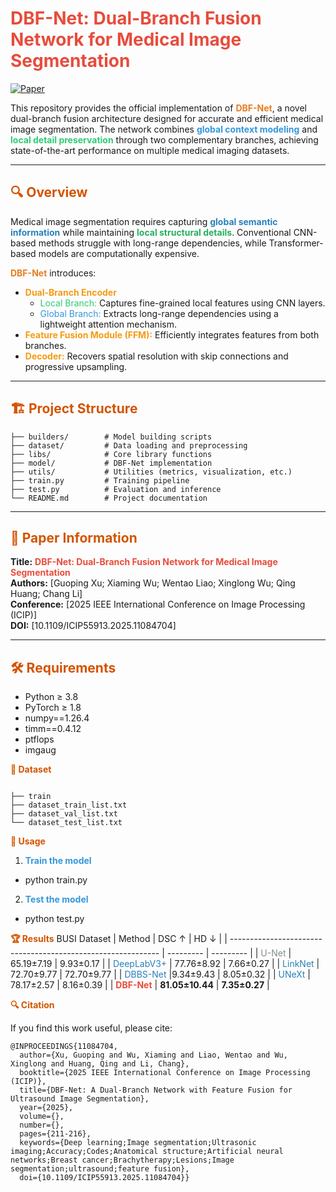 # <span style="color:#e74c3c; font-weight:bold">DBF-Net: Dual-Branch Fusion Network for Medical Image Segmentation</span>

[![Paper](https://img.shields.io/badge/Paper-DBF--Net-blue)](https://ieeexplore.ieee.org/abstract/document/11084704)

This repository provides the official implementation of <span style="color:#e67e22; font-weight:bold">DBF-Net</span>, a novel dual-branch fusion architecture designed for accurate and efficient medical image segmentation. The network combines <span style="color:#3498db; font-weight:bold">global context modeling</span> and <span style="color:#2ecc71; font-weight:bold">local detail preservation</span> through two complementary branches, achieving state-of-the-art performance on multiple medical imaging datasets.

---

## <span style="color:#d35400; font-weight:bold">🔍 Overview</span>

Medical image segmentation requires capturing <span style="color:#2980b9; font-weight:bold">global semantic information</span> while maintaining <span style="color:#27ae60; font-weight:bold">local structural details</span>. Conventional CNN-based methods struggle with long-range dependencies, while Transformer-based models are computationally expensive.

<span style="color:#e67e22; font-weight:bold">DBF-Net</span> introduces:
- <span style="color:#f39c12; font-weight:bold">Dual-Branch Encoder</span>  
  - <span style="color:#2ecc71">Local Branch:</span> Captures fine-grained local features using CNN layers.  
  - <span style="color:#3498db">Global Branch:</span> Extracts long-range dependencies using a lightweight attention mechanism.  
- <span style="color:#f39c12; font-weight:bold">Feature Fusion Module (FFM):</span> Efficiently integrates features from both branches.  
- <span style="color:#f39c12; font-weight:bold">Decoder:</span> Recovers spatial resolution with skip connections and progressive upsampling.

---

## <span style="color:#d35400; font-weight:bold">🏗 Project Structure</span>

```
├── builders/        # Model building scripts
├── dataset/         # Data loading and preprocessing
├── libs/            # Core library functions
├── model/           # DBF-Net implementation
├── utils/           # Utilities (metrics, visualization, etc.)
├── train.py         # Training pipeline
├── test.py          # Evaluation and inference
└── README.md        # Project documentation
```



---

## <span style="color:#d35400; font-weight:bold">📄 Paper Information</span>

**Title:** <span style="color:#e74c3c; font-weight:bold">DBF-Net: Dual-Branch Fusion Network for Medical Image Segmentation</span>  
**Authors:** [Guoping Xu; Xiaming Wu; Wentao Liao; Xinglong Wu; Qing Huang; Chang Li]  
**Conference:** [2025 IEEE International Conference on Image Processing (ICIP)]  
**DOI:** [10.1109/ICIP55913.2025.11084704]  

---

## <span style="color:#d35400; font-weight:bold">🛠 Requirements</span>

- Python ≥ 3.8  
- PyTorch ≥ 1.8  
- numpy==1.26.4  
- timm==0.4.12
- ptflops
- imgaug

<span style="color:#d35400; font-weight:bold">📂 Dataset</span>
```

├── train  
├── dataset_train_list.txt  
├── dataset_val_list.txt 
└── dataset_test_list.txt             
```

<span style="color:#d35400; font-weight:bold">🚀 Usage</span>
1. <span style="color:#3498db; font-weight:bold">Train the model</span>
- python train.py

2. <span style="color:#3498db; font-weight:bold">Test the model</span>
- python test.py

<span style="color:#d35400; font-weight:bold">🏆 Results</span>
BUSI Dataset
| Method                                                       | DSC ↑     | HD ↓    |
| ------------------------------------------------------------ | --------- | --------- |
| <span style="color:#7f8c8d">U-Net</span>                     | 65.19±7.19     | 9.93±0.17     |
| <span style="color:#2980b9">DeepLabV3+</span>                 | 77.76±8.92     | 7.66±0.27     |
| <span style="color:#2980b9">LinkNet</span>                 | 72.70±9.77     | 72.70±9.77     |
| <span style="color:#2980b9">DBBS-Net</span>                 |9.34±9.43     | 8.05±0.32     |
| <span style="color:#2980b9">UNeXt</span>                 | 78.17±2.57     | 8.16±0.39      |
| <span style="color:#e74c3c; font-weight:bold">DBF-Net</span> | **81.05±10.44** | **7.35±0.27** |


<span style="color:#d35400; font-weight:bold">🔍 Citation</span>

If you find this work useful, please cite:
```
@INPROCEEDINGS{11084704,
  author={Xu, Guoping and Wu, Xiaming and Liao, Wentao and Wu, Xinglong and Huang, Qing and Li, Chang},
  booktitle={2025 IEEE International Conference on Image Processing (ICIP)}, 
  title={DBF-Net: A Dual-Branch Network with Feature Fusion for Ultrasound Image Segmentation}, 
  year={2025},
  volume={},
  number={},
  pages={211-216},
  keywords={Deep learning;Image segmentation;Ultrasonic imaging;Accuracy;Codes;Anatomical structure;Artificial neural networks;Breast cancer;Brachytherapy;Lesions;Image segmentation;ultrasound;feature fusion},
  doi={10.1109/ICIP55913.2025.11084704}}
```

